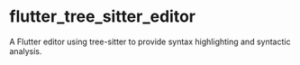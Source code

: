 # flutter_tree_sitter_editor

A Flutter editor using tree-sitter to provide syntax highlighting and syntactic analysis.
